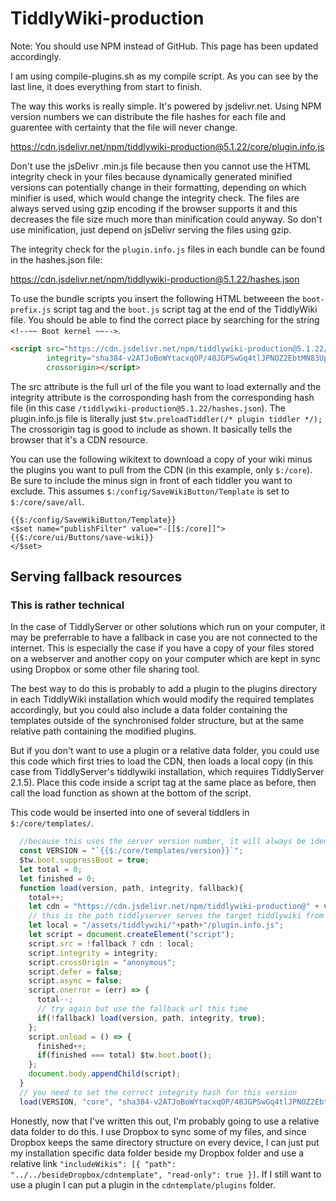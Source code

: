 # TiddlyWiki-production

Note: You should use NPM instead of GitHub. This page has been updated accordingly.

I am using compile-plugins.sh as my compile script. As you can see by the last line, it does everything from start to finish. 

The way this works is really simple. It's powered by jsdelivr.net. Using NPM version numbers we can distribute the file hashes for each file and guarentee with certainty that the file will never change. 

https://cdn.jsdelivr.net/npm/tiddlywiki-production@5.1.22/core/plugin.info.js

Don't use the jsDelivr .min.js file because then you cannot use the HTML integrity check in your files because dynamically generated minified versions can potentially change in their formatting, depending on which minifier is used, which would change the integrity check. The files are always served using gzip encoding if the browser supports it and this decreases the file size much more than minification could anyway. So don't use minification, just depend on jsDelivr serving the files using gzip. 

The integrity check for the `plugin.info.js` files in each bundle can be found in the hashes.json file:

https://cdn.jsdelivr.net/npm/tiddlywiki-production@5.1.22/hashes.json

To use the bundle scripts you insert the following HTML betweeen the `boot-prefix.js` script tag and the `boot.js` script tag at the end of the TiddlyWiki file. You should be able to find the correct place by searching for the string `<!--~~ Boot kernel ~~-->`.

```html
<script src="https://cdn.jsdelivr.net/npm/tiddlywiki-production@5.1.22/core/plugin.info.js" 
        integrity="sha384-v2ATJoBoWYtacxqOP/48JGPSwGq4tlJPNOZ2EbtMN83UpOKIxF6E4nRTLQ2ckmcb"
        crossorigin></script>
```

The src attribute is the full url of the file you want to load externally and the integrity attribute is the corrosponding hash from the corresponding hash file (in this case `/tiddlywiki-production@5.1.22/hashes.json`). The plugin.info.js file is literally just `$tw.preloadTiddler(/* plugin tiddler */);` The crossorigin tag is good to include as shown. It basically tells the browser that it's a CDN resource. 


You can use the following wikitext to download a copy of your wiki minus the plugins you want to pull from the CDN (in this example, only `$:/core`). Be sure to include the minus sign in front of each tiddler you want to exclude. This assumes `$:/config/SaveWikiButton/Template` is set to `$:/core/save/all`. 

```plain
{{$:/config/SaveWikiButton/Template}}
<$set name="publishFilter" value="-[[$:/core]]">
{{$:/core/ui/Buttons/save-wiki}}
</$set>
```

## Serving fallback resources

### This is rather technical

In the case of TiddlyServer or other solutions which run on your computer, it may be preferrable to have a fallback in case you are not connected to the internet. This is especially the case if you have a copy of your files stored on a webserver and another copy on your computer which are kept in sync using Dropbox or some other file sharing tool. 

The best way to do this is probably to add a plugin to the plugins directory in each TiddlyWiki installation which would modify the required templates accordingly, but you could also include a data folder containing the templates outside of the synchronised folder structure, but at the same relative path containing the modified plugins. 

But if you don't want to use a plugin or a relative data folder, you could use this code which first tries to load the CDN, then loads a local copy (in this case from TiddlyServer's tiddlywiki installation, which requires TiddlyServer 2.1.5). Place this code inside a script tag at the same place as before, then call the load function as shown at the bottom of the script. 

This code would be inserted into one of several tiddlers in `$:/core/templates/`. 

```js
  //because this uses the server version number, it will always be identical to the fallback
  const VERSION = "`{{$:/core/templates/version}}`";
  $tw.boot.suppressBoot = true;
  let total = 0;
  let finished = 0;
  function load(version, path, integrity, fallback){
    total++;
    let cdn = "https://cdn.jsdelivr.net/npm/tiddlywiki-production@" + version + "/" + path + "/plugin.info.js";
    // this is the path tiddlyserver serves the target tiddlywiki from
    let local = "/assets/tiddlywiki/"+path+"/plugin.info.js";
    let script = document.createElement("script");
    script.src = !fallback ? cdn : local;
    script.integrity = integrity;
    script.crossOrigin = "anonymous";
    script.defer = false;
    script.async = false;
    script.onerror = (err) => {
      total--;
      // try again but use the fallback url this time
      if(!fallback) load(version, path, integrity, true);
    };
    script.onload = () => { 
      finished++;
      if(finished === total) $tw.boot.boot();
    };
    document.body.appendChild(script);
  }
  // you need to set the correct integrity hash for this version
  load(VERSION, "core", "sha384-v2ATJoBoWYtacxqOP/48JGPSwGq4tlJPNOZ2EbtMN83UpOKIxF6E4nRTLQ2ckmcb", false);
```
 
Honestly, now that I've written this out, I'm probably going to use a relative data folder to do this. I use Dropbox to sync some of my files, and since Dropbox keeps the same directory structure on every device, I can just put my installation specific data folder beside my Dropbox folder and use a relative link `"includeWikis": [{ "path": "../../besideDropbox/cdntemplate", "read-only": true }]`. If I still want to use a plugin I can put a plugin in the `cdntemplate/plugins` folder.
